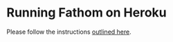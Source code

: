 # Running Fathom on Heroku

Please follow the instructions [outlined here](https://github.com/usefathom/fathom/issues/59#issuecomment-413535914).
